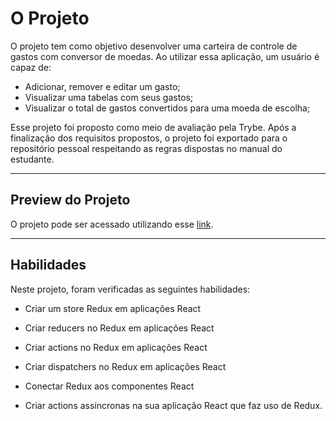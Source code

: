 # O Projeto

O projeto tem como objetivo desenvolver uma carteira de controle de gastos com conversor de moedas. Ao utilizar essa aplicação, um usuário é capaz de:

- Adicionar, remover e editar um gasto;
- Visualizar uma tabelas com seus gastos;
- Visualizar o total de gastos convertidos para uma moeda de escolha;

Esse projeto foi proposto como meio de avaliação pela Trybe. Após a finalização dos requisitos propostos, o projeto foi exportado para o repositório pessoal respeitando as regras dispostas no manual do estudante.

---
## Preview do Projeto

O projeto pode ser acessado utilizando esse [link](https://trybewallet-mu.vercel.app/).

---
## Habilidades

Neste projeto, foram verificadas as seguintes habilidades:

- Criar um store Redux em aplicações React

- Criar reducers no Redux em aplicações React

- Criar actions no Redux em aplicações React

- Criar dispatchers no Redux em aplicações React

- Conectar Redux aos componentes React

- Criar actions assíncronas na sua aplicação React que faz uso de Redux.
